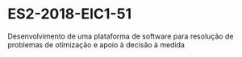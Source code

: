 # ES2-2018-EIC1-51
Desenvolvimento de uma plataforma de software para resolução de problemas de otimização e apoio à decisão à medida
